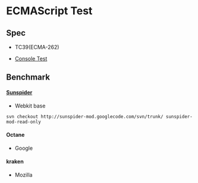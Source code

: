 # ECMAScript Test

## Spec

 + TC39(ECMA-262)

 + [Console Test](http://wiki.ecmascript.org/doku.php?id=test262:command)
 

## Benchmark


####  [Sunspider](https://code.google.com/p/sunspider-mod/)
 
 + Webkit base
 
```
svn checkout http://sunspider-mod.googlecode.com/svn/trunk/ sunspider-mod-read-only 
```


#### Octane

+ Google

#### kraken

 + Mozilla
